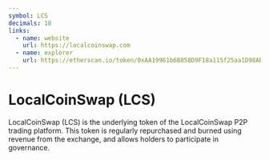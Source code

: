 ```yaml
---
symbol: LCS
decimals: 18
links:
  - name: website
    url: https://localcoinswap.com
  - name: explorer
    url: https://etherscan.io/token/0xAA19961b6B858D9F18a115f25aa1D98ABc1fdBA8
---
```


# LocalCoinSwap (LCS)

LocalCoinSwap (LCS) is the underlying token of the LocalCoinSwap P2P trading platform. This token is regularly repurchased and burned using revenue from the exchange, and allows holders to participate in governance.
